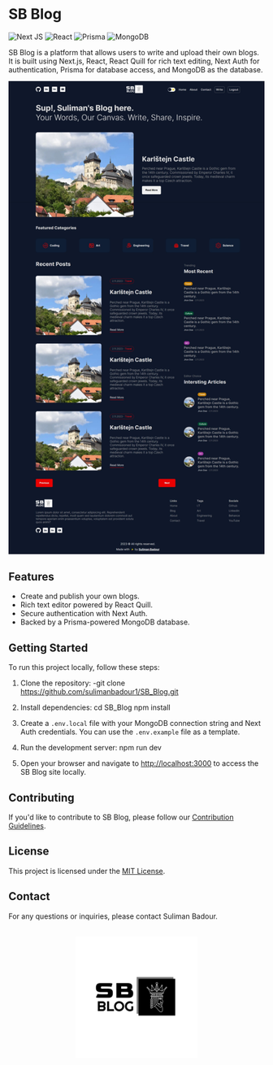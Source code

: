 # SB Blog

![Next JS](https://img.shields.io/badge/Next-black?style=for-the-badge&logo=next.js&logoColor=white)
![React](https://img.shields.io/badge/react-%2320232a.svg?style=for-the-badge&logo=react&logoColor=%2361DAFB)
![Prisma](https://img.shields.io/badge/prisma-%23323330.svg?style=for-the-badge&logo=prisma&logoColor=%23E10098)
![MongoDB](https://img.shields.io/badge/mongodb-%234ea94b.svg?style=for-the-badge&logo=mongodb&logoColor=white)

SB Blog is a platform that allows users to write and upload their own blogs. It is built using Next.js, React, React Quill for rich text editing, Next Auth for authentication, Prisma for database access, and MongoDB as the database.

![SB Landing Page](https://github.com/sulimanbadour1/SB_Blog/blob/main/public/screenshots/full%20landing%20page.jpeg?raw=true)

## Features

- Create and publish your own blogs.
- Rich text editor powered by React Quill.
- Secure authentication with Next Auth.
- Backed by a Prisma-powered MongoDB database.

## Getting Started

To run this project locally, follow these steps:

1. Clone the repository:
   -git clone https://github.com/sulimanbadour1/SB_Blog.git

2. Install dependencies:
   cd SB_Blog
   npm install

3. Create a `.env.local` file with your MongoDB connection string and Next Auth credentials. You can use the `.env.example` file as a template.

4. Run the development server:
   npm run dev

5. Open your browser and navigate to [http://localhost:3000](http://localhost:3000) to access the SB Blog site locally.

## Contributing

If you'd like to contribute to SB Blog, please follow our [Contribution Guidelines](CONTRIBUTING.md).

## License

This project is licensed under the [MIT License](LICENSE).

## Contact

For any questions or inquiries, please contact Suliman Badour.

<br/>
<div align="center">
  <img src="https://github.com/sulimanbadour1/SB_Blog/blob/main/public/logos/png/logo-black.png?raw=true" width="240px"/>
</div>
